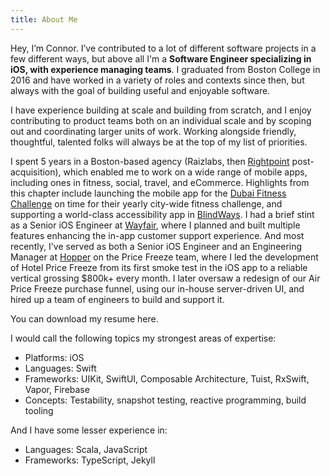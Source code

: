 ```yaml
---
title: About Me
---
```


Hey, I’m Connor. I’ve contributed to a lot of different software projects in a few different ways, but above all I'm a **Software Engineer specializing in iOS, with experience managing teams**. I graduated from Boston College in 2016 and have worked in a variety of roles and contexts since then, but always with the goal of building useful and enjoyable software. 

I have experience building at scale and building from scratch, and I enjoy contributing to product teams both on an individual scale and by scoping out and coordinating larger units of work. Working alongside friendly, thoughtful, talented folks will always be at the top of my list of priorities. 

I spent 5 years in a Boston-based agency (Raizlabs, then [Rightpoint](https://www.rightpoint.com) post-acquisition), which enabled me to work on a wide range of mobile apps, including ones in fitness, social, travel, and eCommerce. Highlights from this chapter include launching the mobile app for the [Dubai Fitness Challenge](https://www.dubaifitnesschallenge.com) on time for their yearly city-wide fitness challenge, and supporting a world-class accessibility app in [BlindWays](https://apps.apple.com/us/app/blindways-bus-stop-navigation/id1146615175). I had a brief stint as a Senior iOS Engineer at [Wayfair](https://www.wayfair.com), where I planned and built multiple features enhancing the in-app customer support experience. And most recently, I've served as both a Senior iOS Engineer and an Engineering Manager at [Hopper](https://hopper.com) on the Price Freeze team, where I led the development of Hotel Price Freeze from its first smoke test in the iOS app to a reliable vertical grossing $800k+ every month. I later oversaw a redesign of our Air Price Freeze purchase funnel, using our in-house server-driven UI, and hired up a team of engineers to build and support it. 

You can download my resume here.

I would call the following topics my strongest areas of expertise:
* Platforms: iOS
* Languages: Swift
* Frameworks: UIKit, SwiftUI, Composable Architecture, Tuist, RxSwift, Vapor, Firebase
* Concepts: Testability, snapshot testing, reactive programming, build tooling

And I have some lesser experience in:
* Languages: Scala, JavaScript
* Frameworks: TypeScript, Jekyll
